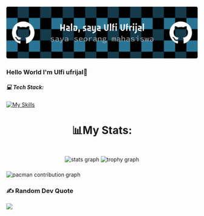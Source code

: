 
![Ulfi Ufrijal](<github-header-banner (1).png>)

### Hello World  I'm Ulfi ufrijal👋



##### 💻 Tech Stack:
[![My Skills](https://skillicons.dev/icons?i=js,html,css,py,php)](https://skillicons.dev)


<h1 align="center">📊My Stats:</h1>

###

<div align="center">
</div>

###

<div align="center">
</div>

###

<br clear="both">

<div align="center">
  <img src="https://github-readme-stats.vercel.app/api?username=ulfiufrijal-stack&hide_title=false&hide_rank=false&show_icons=true&include_all_commits=true&count_private=true&disable_animations=false&theme=react&locale=en&hide_border=true&order=1" height="150" alt="stats graph"  />
  <img src="https://github-profile-trophy.vercel.app?username=ulfiufrijal-stack&theme=nord&column=-1&row=1&margin-w=8&margin-h=8&no-bg=true&no-frame=true&order=4" height="150" alt="trophy graph"  />
</div>

###

<picture>
  <source media="(prefers-color-scheme: dark)" srcset="https://raw.githubusercontent.com/ulfiufrijal-stack/ulfiufrijal-stack/output/pacman-contribution-graph-dark.svg">
  <source media="(prefers-color-scheme: light)" srcset="https://raw.githubusercontent.com/ulfiufrijal-stack/ulfiufrijal-stack/output/pacman-contribution-graph.svg">
  <img alt="pacman contribution graph" src="https://raw.githubusercontent.com/ulfiufrijal-stack/ulfiufrijal-stack/output/pacman-contribution-graph.svg">
</picture>

###

### ✍ Random Dev Quote
![](https://quotes-github-readme.vercel.app/api?type=horizontal&theme=radical)


